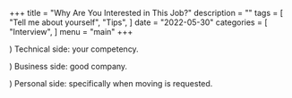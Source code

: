 +++
title = "Why Are You Interested in This Job?"
description = ""
tags = [
    "Tell me about yourself",
    "Tips",
]
date = "2022-05-30"
categories = [
    "Interview",
]
menu = "main"
+++

) Technical side: your competency.

) Business side: good company.

) Personal side: specifically when moving is requested.